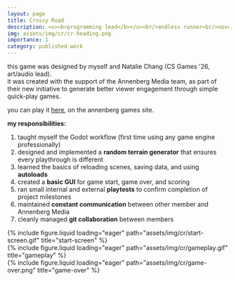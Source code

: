 ```yaml
---
layout: page
title: Crossy Road
description: <u><b>programming lead</b></u><br/>endless runner<br/>november - december 2024
img: assets/img/cr/cr-heading.png
importance: 1
category: published work
---
```


this game was designed by myself and Natalie Chang (CS Games '26, art/audio lead).<br/>
it was created with the support of the Annenberg Media team, as part of their new initiative to generate better viewer engagement through simple quick-play games.

you can play it <a href="https://www.uscannenbergmedia.com/games/">here</a>, on the annenberg games site.

<b>my responsibilities:</b>

1. taught myself the Godot workflow (first time using any game engine professionally)
2. designed and implemented a <b>random terrain generator</b> that ensures every playthrough is different
3. learned the basics of reloading scenes, saving data, and using <b>autoloads</b>
4. created a <b>basic GUI</b> for game start, game over, and scoring
5. ran small internal and external <b>playtests</b> to confirm completion of project milestones
6. maintained <b>constant communication</b> between other member and Annenberg Media
7. cleanly managed <b>git collaboration</b> between members

<div class="row">
    <div class="col-sm mt-3 mt-md-0">
        {% include figure.liquid loading="eager" path="assets/img/cr/start-screen.gif" title="start-screen" %}
    </div>
    <div class="col-sm mt-3 mt-md-0">
        {% include figure.liquid loading="eager" path="assets/img/cr/gameplay.gif" title="gameplay" %}
    </div>
    <div class="col-sm mt-3 mt-md-0">
        {% include figure.liquid loading="eager" path="assets/img/cr/game-over.png" title="game-over" %}
    </div>
</div>
